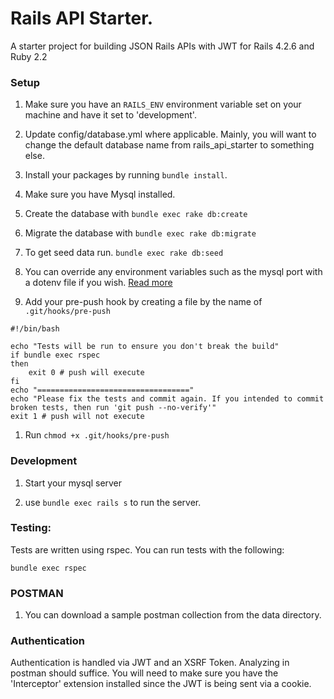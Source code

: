 # Rails API Starter.

A starter project for building JSON Rails APIs with JWT for Rails 4.2.6 and Ruby 2.2

### Setup

1. Make sure you have an `RAILS_ENV` environment variable set on your machine and have it set to 'development'.

1. Update config/database.yml where applicable. Mainly, you will want to change the default database name from rails_api_starter to something else.

1. Install your packages by running `bundle install`.

1. Make sure you have Mysql installed.

1. Create the database with `bundle exec rake db:create`
 
1. Migrate the database with `bundle exec rake db:migrate`

1. To get seed data run. `bundle exec rake db:seed`

1. You can override any environment variables such as the mysql port with a dotenv file if you wish. [Read more](https://github.com/bkeepers/dotenv)

1. Add your pre-push hook by creating a file by the name of ```.git/hooks/pre-push```
  
  ```
  #!/bin/bash

  echo "Tests will be run to ensure you don't break the build"
  if bundle exec rspec
  then
      exit 0 # push will execute
  fi
  echo "=================================="
  echo "Please fix the tests and commit again. If you intended to commit broken tests, then run 'git push --no-verify'"
  exit 1 # push will not execute
  ```
1. Run ```chmod +x .git/hooks/pre-push```

### Development

1. Start your mysql server

2. use `bundle exec rails s` to run the server.

### Testing:

Tests are written using rspec. You can run tests with the following:

  	bundle exec rspec

### POSTMAN

1. You can download a sample postman collection from the data directory.

### Authentication

Authentication is handled via JWT and an XSRF Token. Analyzing in postman should suffice. You will need to make sure you have the 'Interceptor' extension installed since the JWT is being sent via a cookie.
